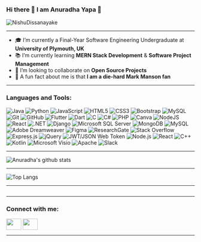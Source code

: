 ### Hi there 👋 I am Anuradha Yapa 👻
<p align="left"> <img src="https://komarev.com/ghpvc/?username=AnuradhaYapa95&color=brightgreen" alt="NishuDissanayake" /> </p>
<hr>

- 🎓 I’m currently a Final-Year Software Engineering Undergraduate at <b>University of Plymouth, UK</b>
- 📚 I’m currently learning <b>MERN Stack Development</b> & <b> Software Project Management</b>
- 🌺 I’m looking to collaborate on <b>Open Source Projects</b>
- 🍩 A fun fact about me is that <b>I am a die-hard Mark Manson fan</b>
<hr>

### Languages and Tools:
<p>
  <img alt="Java" src="https://img.shields.io/badge/java-%23ED8B00.svg?&style=for-the-badge&logo=java&logoColor=white"/>
  <img alt="Python" src="https://img.shields.io/badge/python%20-%2314354C.svg?&style=for-the-badge&logo=python&logoColor=white"/>
  <img alt="JavaScript" src="https://img.shields.io/badge/javascript%20-%23323330.svg?&style=for-the-badge&logo=javascript&logoColor=%23F7DF1E"/>
  
  <img alt="HTML5" src="https://img.shields.io/badge/html5%20-%23E34F26.svg?&style=for-the-badge&logo=html5&logoColor=white"/>
  <img alt="CSS3" src="https://img.shields.io/badge/css3%20-%231572B6.svg?&style=for-the-badge&logo=css3&logoColor=white"/>
  <img alt="Bootstrap" src="https://img.shields.io/badge/bootstrap%20-%23563D7C.svg?&style=for-the-badge&logo=bootstrap&logoColor=white"/>
  <img alt="MySQL" src="https://img.shields.io/badge/mysql-%2300f.svg?&style=for-the-badge&logo=mysql&logoColor=white"/>
  
  <img alt="Git" src="https://img.shields.io/badge/git%20-%23F05033.svg?&style=for-the-badge&logo=git&logoColor=white"/>
  <img alt="GitHub" src="https://img.shields.io/badge/github%20-%23121011.svg?&style=for-the-badge&logo=github&logoColor=white"/>
  
  <img alt="Flutter" src="https://img.shields.io/badge/Flutter%20-%2302569B.svg?&style=for-the-badge&logo=Flutter&logoColor=white" />
  <img alt="Dart" src="https://img.shields.io/badge/dart-%230175C2.svg?&style=for-the-badge&logo=dart&logoColor=white"/>
  <img alt="C" src="https://img.shields.io/badge/c%20-%2300599C.svg?&style=for-the-badge&logo=c&logoColor=white"/>
  <img alt="C#" src="https://img.shields.io/badge/c%23%20-%23239120.svg?&style=for-the-badge&logo=c-sharp&logoColor=white"/>
  <img alt="PHP" src="https://img.shields.io/badge/php-%23777BB4.svg?&style=for-the-badge&logo=php&logoColor=white"/>

  <img alt="Canva" src="https://img.shields.io/badge/Canva%20-%2300C4CC.svg?&style=for-the-badge&logo=Canva&logoColor=white"/>
  <img alt="NodeJS" src="https://img.shields.io/badge/node.js%20-%2343853D.svg?&style=for-the-badge&logo=node.js&logoColor=white"/>
  <img alt="React" src="https://img.shields.io/badge/react%20-%2320232a.svg?&style=for-the-badge&logo=react&logoColor=%2361DAFB"/>
  
  <img alt=".NET" src="https://img.shields.io/badge/.NET-5C2D91?style=for-the-badge&logo=.net&logoColor=white"/>
  <img alt="Django" src="https://img.shields.io/badge/django-%23092E20.svg?style=for-the-badge&logo=django&logoColor=white)" />
  <img alt="Microsoft SQL Server" src="https://img.shields.io/badge/Microsoft%20SQL%20Sever-CC2927?style=for-the-badge&logo=microsoft%20sql%20server&logoColor=white" />
  <img alt="MongoDB" src="https://img.shields.io/badge/MongoDB-%234ea94b.svg?style=for-the-badge&logo=mongodb&logoColor=white" />
  <img alt="MySQL" src="https://img.shields.io/badge/mysql-%2300f.svg?style=for-the-badge&logo=mysql&logoColor=white" />
  <img alt="Adobe Dreamweaver" src="https://img.shields.io/badge/Adobe%20Dreamweaver-FF61F6.svg?style=for-the-badge&logo=Adobe%20Dreamweaver&logoColor=white" />
  <img alt="Figma" src="https://img.shields.io/badge/figma-%23F24E1E.svg?style=for-the-badge&logo=figma&logoColor=white">
  <img alt="ResearchGate" src="https://img.shields.io/badge/ResearchGate-00CCBB?style=for-the-badge&logo=ResearchGate&logoColor=white" />
  <img alt="Stack Overflow" src="https://img.shields.io/badge/-Stackoverflow-FE7A16?style=for-the-badge&logo=stack-overflow&logoColor=white" />
  <img alt="Express.js" src="https://img.shields.io/badge/express.js-%23404d59.svg?style=for-the-badge&logo=express&logoColor=%2361DAFB" />
  <img alt="jQuery" src="https://img.shields.io/badge/jquery-%230769AD.svg?style=for-the-badge&logo=jquery&logoColor=white" />
  <img alt="JWT/JSON Web Token" src="https://img.shields.io/badge/JWT-black?style=for-the-badge&logo=JSON%20web%20tokens" />
  <img alt="Node.js" src="https://img.shields.io/badge/node.js-6DA55F?style=for-the-badge&logo=node.js&logoColor=white" />
  <img alt="React" src="https://img.shields.io/badge/react-%2320232a.svg?style=for-the-badge&logo=react&logoColor=%2361DAFB" />
  <img alt="C++" src="https://img.shields.io/badge/c++-%2300599C.svg?style=for-the-badge&logo=c%2B%2B&logoColor=white" />
  <img alt="Kotlin" src="https://img.shields.io/badge/kotlin-%230095D5.svg?style=for-the-badge&logo=kotlin&logoColor=white" />
  <img alt="Microsoft Visio" src="https://img.shields.io/badge/Microsoft_Visio-3955A3?style=for-the-badge&logo=microsoft-visio&logoColor=white" />
  <img alt="Apache" src="https://img.shields.io/badge/apache-%23D42029.svg?style=for-the-badge&logo=apache&logoColor=white" />
  <img alt="Slack" src="https://img.shields.io/badge/Slack-4A154B?style=for-the-badge&logo=slack&logoColor=white" />
  
</p>
<hr>

![Anuradha's github stats](https://github-readme-stats.vercel.app/api?username=AnuradhaYapa95&layout=compact&langs_count=8&theme=light)
<hr>

![Top Langs](https://github-readme-stats.vercel.app/api/top-langs/?username=AnuradhaYapa95&layout=compact&langs_count=8&theme=light)
<hr>

<p><img align="center" src="https://github-readme-streak-stats.herokuapp.com/?user=AnuradhaYapa95" alt="" /></p>
<hr>

<h3 align="left">Connect with me:</h3>
<p align="left">
<a href="https://twitter.com/yapa_anuradha" target="blank"><img align="center" src="https://cdn.jsdelivr.net/npm/simple-icons@3.0.1/icons/twitter.svg" alt="" height="30" width="40" /></a>
<a href="https://www.linkedin.com/in/anuradha-yapa-658757235/" target="blank"><img align="center" src="https://cdn.jsdelivr.net/npm/simple-icons@3.0.1/icons/linkedin.svg" alt="" height="30" width="40" /></a>
</p>

<hr>


